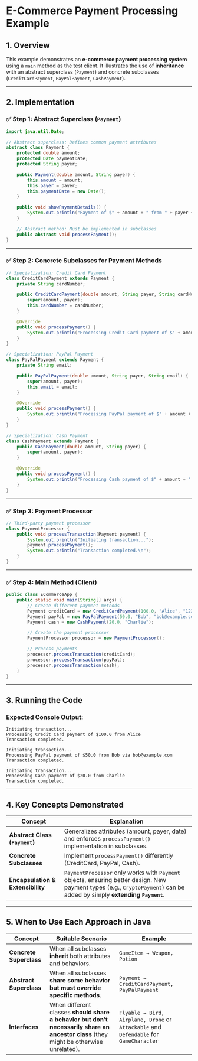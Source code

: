 # E-Commerce Payment Processing Example 

## 1. Overview
This example demonstrates an **e-commerce payment processing system** using a `main` method as the test client. 
It illustrates the use of **inheritance** with an abstract superclass (`Payment`) and concrete subclasses (`CreditCardPayment`, `PayPalPayment`, `CashPayment`).

---

## 2. Implementation

### ✅ Step 1: Abstract Superclass (`Payment`)
```java
import java.util.Date;

// Abstract superclass: Defines common payment attributes
abstract class Payment {
    protected double amount;
    protected Date paymentDate;
    protected String payer;

    public Payment(double amount, String payer) {
        this.amount = amount;
        this.payer = payer;
        this.paymentDate = new Date();
    }

    public void showPaymentDetails() {
        System.out.println("Payment of $" + amount + " from " + payer + " on " + paymentDate);
    }

    // Abstract method: Must be implemented in subclasses
    public abstract void processPayment();
}
```

---

### ✅ Step 2: Concrete Subclasses for Payment Methods
```java
// Specialization: Credit Card Payment
class CreditCardPayment extends Payment {
    private String cardNumber;

    public CreditCardPayment(double amount, String payer, String cardNumber) {
        super(amount, payer);
        this.cardNumber = cardNumber;
    }

    @Override
    public void processPayment() {
        System.out.println("Processing Credit Card payment of $" + amount + " from " + payer);
    }
}
```

```java
// Specialization: PayPal Payment
class PayPalPayment extends Payment {
    private String email;

    public PayPalPayment(double amount, String payer, String email) {
        super(amount, payer);
        this.email = email;
    }

    @Override
    public void processPayment() {
        System.out.println("Processing PayPal payment of $" + amount + " from " + payer + " via " + email);
    }
}
```

```java
// Specialization: Cash Payment
class CashPayment extends Payment {
    public CashPayment(double amount, String payer) {
        super(amount, payer);
    }

    @Override
    public void processPayment() {
        System.out.println("Processing Cash payment of $" + amount + " from " + payer);
    }
}
```

---

### ✅ Step 3: Payment Processor
```java
// Third-party payment processor
class PaymentProcessor {
    public void processTransaction(Payment payment) {
        System.out.println("Initiating transaction...");
        payment.processPayment();
        System.out.println("Transaction completed.\n");
    }
}
```

---

### ✅ Step 4: Main Method (Client)
```java
public class ECommerceApp {
    public static void main(String[] args) {
        // Create different payment methods
        Payment creditCard = new CreditCardPayment(100.0, "Alice", "1234-5678-9012-3456");
        Payment payPal = new PayPalPayment(50.0, "Bob", "bob@example.com");
        Payment cash = new CashPayment(20.0, "Charlie");

        // Create the payment processor
        PaymentProcessor processor = new PaymentProcessor();

        // Process payments
        processor.processTransaction(creditCard);
        processor.processTransaction(payPal);
        processor.processTransaction(cash);
    }
}
```

---

## 3. Running the Code

### **Expected Console Output:**
```
Initiating transaction...
Processing Credit Card payment of $100.0 from Alice
Transaction completed.

Initiating transaction...
Processing PayPal payment of $50.0 from Bob via bob@example.com
Transaction completed.

Initiating transaction...
Processing Cash payment of $20.0 from Charlie
Transaction completed.
```

---

## 4. Key Concepts Demonstrated
| Concept | Explanation |
|---------|-------------|
| **Abstract Class (`Payment`)** | Generalizes attributes (amount, payer, date) and enforces `processPayment()` implementation in subclasses. |
| **Concrete Subclasses** | Implement `processPayment()` differently (CreditCard, PayPal, Cash). |
| **Encapsulation & Extensibility**| `PaymentProcessor` only works with `Payment` objects, ensuring better design. New payment types (e.g., `CryptoPayment`) can be added by simply **extending `Payment`**. |

---

## 5. When to Use Each Approach in Java
| Concept | Suitable Scenario | Example |
|---------|-------------------|---------|
| **Concrete Superclass** | When all subclasses **inherit** both attributes and behaviors. | `GameItem → Weapon, Potion` |
| **Abstract Superclass** | When all subclasses **share some behavior but must override specific methods**. | `Payment → CreditCardPayment, PayPalPayment` |
| **Interfaces** | When different classes **should share a behavior but don’t necessarily share an ancestor class** (they might be otherwise unrelated). | `Flyable → Bird, Airplane, Drone` or `Attackable` and `Defendable` for `GameCharacter`|





